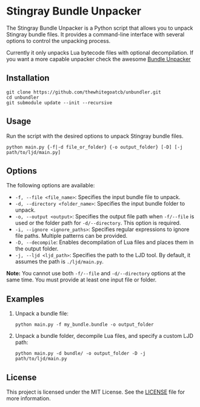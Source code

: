# Stingray Bundle Unpacker

The Stingray Bundle Unpacker is a Python script that allows you to unpack Stingray bundle files. It provides a command-line interface with several options to control the unpacking process.

Currently it only unpacks Lua bytecode files with optional decompilation. If you want a more capable unpacker check the awesome [Bundle Unpacker](https://gitlab.com/lschwiderski/vt2_bundle_unpacker)

## Installation


   ```shell
   git clone https://github.com/thewhitegoatcb/unbundler.git
   cd unbundler
   git submodule update --init --recursive
   ```

## Usage

Run the script with the desired options to unpack Stingray bundle files.

```shell
python main.py {-f|-d file_or_folder} {-o output_folder} [-D] [-j path/to/ljd/main.py]
```

## Options

The following options are available:

- `-f, --file <file_name>`: Specifies the input bundle file to unpack.
- `-d, --directory <folder_name>`: Specifies the input bundle folder to unpack.
- `-o, --output <output>`: Specifies the output file path when `-f/--file` is used or the folder path for `-d/--directory`. This option is required.
- `-i, --ignore <ignore_paths>`: Specifies regular expressions to ignore file paths. Multiple patterns can be provided.
- `-D, --decompile`: Enables decompilation of Lua files and places them in the output folder.
- `-j, --ljd <ljd_path>`: Specifies the path to the LJD tool. By default, it assumes the path is `./ljd/main.py`.

**Note:** You cannot use both `-f/--file` and `-d/--directory` options at the same time. You must provide at least one input file or folder.

## Examples

1. Unpack a bundle file:

   ```shell
   python main.py -f my_bundle.bundle -o output_folder
   ```

2. Unpack a bundle folder, decompile Lua files, and specify a custom LJD path:

   ```shell
   python main.py -d bundle/ -o output_folder -D -j path/to/ljd/main.py
   ```


## License

This project is licensed under the MIT License. See the [LICENSE](LICENSE) file for more information.